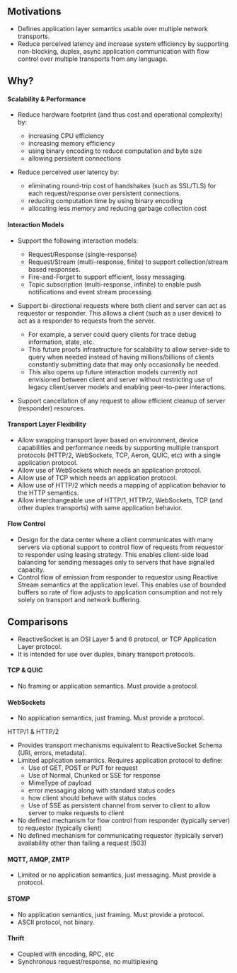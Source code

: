 ## Motivations

- Defines application layer semantics usable over multiple network transports. 
- Reduce perceived latency and increase system efficiency by supporting non-blocking, duplex, async application communication with flow control over multiple transports from any language.

## Why?

#### Scalability & Performance

- Reduce hardware footprint (and thus cost and operational complexity) by:
   - increasing CPU efficiency
   - increasing memory efficiency
   - using binary encoding to reduce computation and byte size
   - allowing persistent connections

- Reduce perceived user latency by:
   - eliminating round-trip cost of handshakes (such as SSL/TLS) for each request/response over persistent connections.
   - reducing computation time by using binary encoding
   - allocating less memory and reducing garbage collection cost

#### Interaction Models

- Support the following interaction models:
  - Request/Response (single-response)
  - Request/Stream (multi-response, finite) to support collection/stream based responses.
  - Fire-and-Forget to support efficient, lossy messaging. 
  - Topic subscription (multi-response, infinite) to enable push notifications and event stream processing.

- Support bi-directional requests where both client and server can act as requestor or responder. This allows a client (such as a user device) to act as a responder to requests from the server. 
  - For example, a server could query clients for trace debug information, state, etc. 
  - This future proofs infrastructure for scalability to allow server-side to query when needed instead of having millions/billions of clients constantly submitting data that may only occasionally be needed.
  - This also opens up future interaction models currently not envisioned between client and server without restricting use of legacy client/server models and enabling peer-to-peer interactions.

- Support cancellation of any request to allow efficient cleanup of server (responder) resources.

#### Transport Layer Flexibility

- Allow swapping transport layer based on environment, device capabilities and performance needs by supporting multiple transport protocols (HTTP/2, WebSockets, TCP, Aeron, QUIC, etc) with a single application protocol. 
- Allow use of WebSockets which needs an application protocol.
- Allow use of TCP which needs an application protocol.
- Allow use of HTTP/2 which needs a mapping of application behavior to the HTTP semantics.
- Allow interchangeable use of HTTP/1, HTTP/2, WebSockets, TCP (and other duplex transports) with same application behavior.

#### Flow Control

- Design for the data center where a client communicates with many servers via optional support to control flow of requests from requestor to responder using leasing strategy. This enables client-side load balancing for sending messages only to servers that have signalled capacity. 
- Control flow of emission from responder to requestor using Reactive Stream semantics at the application level. This enables use of bounded buffers so rate of flow adjusts to application consumption and not rely solely on transport and network buffering.

## Comparisons

- ReactiveSocket is an OSI Layer 5 and 6 protocol, or TCP Application Layer protocol. 
- It is intended for use over duplex, binary transport protocols.


#### TCP & QUIC

- No framing or application semantics. Must provide a protocol.

#### WebSockets

- No application semantics, just framing. Must provide a protocol.

HTTP/1 & HTTP/2

- Provides transport mechanisms equivalent to ReactiveSocket Schema (URI, errors, metadata). 
- Limited application semantics. Requires application protocol to define:
  - Use of GET, POST or PUT for request
  - Use of Normal, Chunked or SSE for response
  - MimeType of payload
  - error messaging along with standard status codes
  - how client should behave with status codes
  - Use of SSE as persistent channel from server to client to allow server to make requests to client
- No defined mechanism for flow control from responder (typically server) to requestor (typically client)
- No defined mechanism for communicating requestor (typically server) availability other than failing a request (503)

#### MQTT, AMQP, ZMTP

- Limited or no application semantics, just messaging. Must provide a protocol.

#### STOMP

- No application semantics, just framing. Must provide a protocol.
- ASCII protocol, not binary.

#### Thrift

- Coupled with encoding, RPC, etc
- Synchronous request/response, no multiplexing
